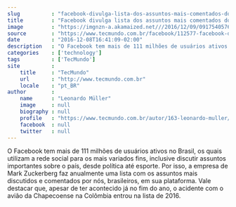 ```yaml
---
slug          : "facebook-divulga-lista-dos-assuntos-mais-comentados-do-brasil-em-2016"
title         : "Facebook divulga lista dos assuntos mais comentados do Brasil em 2016"
image         : "https://imgnzn-a.akamaized.net///2016/12/09/09175405761250-t1200x480.jpg"
source        : "https://www.tecmundo.com.br/facebook/112577-facebook-divulga-lista-assuntos-comentados-brasil-2016.htm"
date          : "2016-12-08T16:41:09-02:00"
description   : "O Facebook tem mais de 111 milhões de usuários ativos no Brasil, os quais utilizam a rede social para os mais variados fins, inclusive discutir assuntos importantes sobre o país, desde política até esporte. Por isso, a empresa de Mark Zuckerberg faz anualmente uma lista com os assuntos mais discutidos e comentados por nós, brasileiros, em sua plataforma. Vale destacar que, apesar de ter acontecido já no fim do ano, o acidente com o avião da Chapecoense na Colômbia entrou na lista de 2016."
categories    : ['technology']
tags          : ['TecMundo']
site          :
    title     : "TecMundo"
    url       : "http://www.tecmundo.com.br"
    locale    : "pt_BR"
author        :
    name      : "Leonardo Müller"
    image     : null
    biography : null
    profile   : "https://www.tecmundo.com.br/autor/163-leonardo-muller/"
    facebook  : null
    twitter   : null
---
```


O Facebook tem mais de 111 milhões de usuários ativos no Brasil, os quais utilizam a rede social para os mais variados fins, inclusive discutir assuntos importantes sobre o país, desde política até esporte. Por isso, a empresa de Mark Zuckerberg faz anualmente uma lista com os assuntos mais discutidos e comentados por nós, brasileiros, em sua plataforma. Vale destacar que, apesar de ter acontecido já no fim do ano, o acidente com o avião da Chapecoense na Colômbia entrou na lista de 2016.
